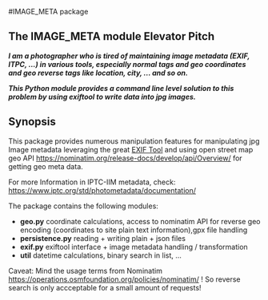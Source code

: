 #IMAGE_META package

## The IMAGE_META module Elevator Pitch

**_I am a photographer who is tired of maintaining image metadata (EXIF, ITPC, ...) in various tools, especially normal tags and geo coordinates and geo reverse tags like location, city, ... and so on._**

**_This Python module provides a command line level solution to this problem by using exiftool to write data into jpg images._**

## Synopsis

This package provides numerous manipulation features for manipulating jpg Image metadata leveraging the great [EXIF Tool](https://exiftool.org/) and using open street map geo API https://nominatim.org/release-docs/develop/api/Overview/ for getting geo meta data. 

For more Information in IPTC-IIM metadata, check: https://www.iptc.org/std/photometadata/documentation/ 

The package contains the following modules:
* **geo.py** coordinate calculations, access to nominatim API for reverse geo encoding (coordinates to site plain text information),gpx file handling
* **persistence.py** reading + writing plain + json files
* **exif.py** exiftool interface + image metadata handling / transformation 
* **util** datetime calculations, binary search in list, ...

Caveat: Mind the usage terms from Nominatim https://operations.osmfoundation.org/policies/nominatim/ ! So reverse search is only accceptable for a small amount of requests!
